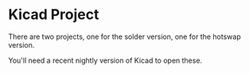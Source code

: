 # Kicad Project

There are two projects, one for the solder version, one for the hotswap version.

You'll need a recent nightly version of Kicad to open these.
